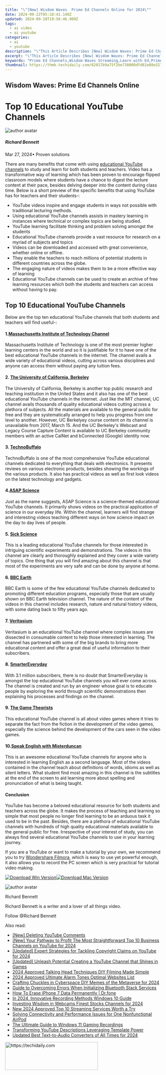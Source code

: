 ```yaml
---
title: "\"[New] Wisdom Waves  Prime Ed Channels Online for 2024\""
date: 2024-09-22T05:10:41.140Z
updated: 2024-09-28T19:56:46.989Z
tags:
  - ai video
  - ai youtube
categories:
  - ai
  - youtube
description: "\"This Article Describes [New] Wisdom Waves: Prime Ed Channels Online for 2024\""
excerpt: "\"This Article Describes [New] Wisdom Waves: Prime Ed Channels Online for 2024\""
keywords: "Prime Ed Channels,Wisdom Waves Streaming,Learn with Ed,Prime Education,Wisdom Online Learning,Educational Prime,Wave of Wisdom"
thumbnail: https://thmb.techidaily.com/62017b9a75f2be738008dfd82e88e32736119212be885f48835d0be5b0d3459a.jpg
---
```


## Wisdom Waves: Prime Ed Channels Online

# Top 10 Educational YouTube Channels

![author avatar](https://images.wondershare.com/filmora/article-images/richard-bennett.jpg)

##### Richard Bennett

 Mar 27, 2024• Proven solutions

There are many benefits that come with using [educational YouTube channels](https://tools.techidaily.com/wondershare/filmora/download/) to study and learn for both students and teachers. Video has a transformative way of learning which has been proven to encourage flipped classroom models where students have a chance to digest the lecture content at their pace, besides delving deeper into the content during class time. Below is a short preview of the specific benefits that using YouTube has for teachers and their students-:

* YouTube videos inspire and engage students in ways not possible with traditional lecturing methods.
* Using educational YouTube channels assists in mastery learning in instances where technical or complex topics are being studied.
* YouTube learning facilitate thinking and problem solving amongst the students
* Educational YouTube channels provide a vast resource for research on a myriad of subjects and topics
* Videos can be downloaded and accessed with great convenience, whether online or offline.
* They enable the teachers to reach millions of potential students in different countries across the globe.
* The engaging nature of videos makes them to be a more effective way of learning
* Educational YouTube channels can be used to create an archive of free learning resources which both the students and teachers can access without having to pay.

## Top 10 Educational YouTube Channels

Below are the top ten educational YouTube channels that both students and teachers will find useful-:

#### 1.[Massachusetts Institute of Technology Channel](https://www.youtube.com/user/MIT)

Massachusetts Institute of Technology is one of the most premier higher learning centers in the world and so it is justifiable for it to have one of the best educational YouTube channels in the internet. The channel avails a wide variety of educational videos, cutting across various disciplines and anyone can access them without paying any tuition fees.

#### 2. [The University of California, Berkeley](https://www.youtube.com/user/UCBerkeley)

The University of California, Berkeley is another top public research and teaching institution in the United States and it also has one of the best educational YouTube channels in the internet. Just like the MIT channel, UC channel avails thousands of quality educational videos cutting across a plethora of subjects. All the materials are available to the general public for free and they are systematically arranged to help you progress from one level to another. However, UC Berkelyey course content on its channel is unavailable from 2017, March 15\. And the UC Berkeley's Webcast and Legacy Course Capture Content is available to UC Berkeley community members with an active CalNet and bConnected (Google) identity now.

#### 3. [TechnoBuffalo](https://www.youtube.com/channel/UCR0AnNR7sViH3TWMJl5jyxw)

TechnoBuffalo is one of the most comprehensive YouTube educational channels dedicated to everything that deals with electronics. It presents reviews on various electronic products, besides showing the workings of the various products. It also has practical videos as well as first look videos on the latest technology and gadgets.

#### 4.[ASAP Science](https://www.youtube.com/user/AsapSCIENCE)

Just as the name suggests, ASAP Science is a science-themed educational YouTube channels. It primarily shows videos on the practical application of science in our everyday life. Within the channel, learners will find strange and interesting videos teaching different ways on how science impact on the day to day lives of people.

#### 5. [Sick Science](https://www.youtube.com/user/SteveSpanglerScience)

This is a leading educational YouTube channels for those interested in intriguing scientific experiments and demonstrations. The videos in this channel are clearly and thoroughly explained and they cover a wide variety of topics. One thing that you will find amazing about this channel is that most of the experiments are very safe and can be done by anyone at home.

#### 6. [BBC Earth](https://www.youtube.com/user/BBCEarth)

BBC Earth is some of the few educational YouTube channels dedicated to promoting different education programs, especially those that are usually shown on BBC Earth television channel. The nature of the content of the videos in this channel includes research, nature and natural history videos, with some dating back to fifty years ago.

#### 7. [Veritasium](https://www.youtube.com/user/1veritasium)

Veritasium is an educational YouTube channel where complex issues are dissected in consumable content to help those interested in learning. The channel has partnered with some of the big brands to bring more educational content and offer a great deal of useful information to their subscribers.

#### 8. [SmarterEveryday](https://www.youtube.com/user/destinws2)

With 3.1 million subscribers, there is no doubt that SmarterEveryday is amongst the top educational YouTube channels you will ever come across. The channel is created and run by an engineer whose goal is to educate people by exploring the world through scientific demonstrations then explaining his processes and findings on the channel.

#### 9. [The Game Theorists](https://www.youtube.com/user/MatthewPatrick13)

This educational YouTube channel is all about video games where it tries to separate the fact from the fiction in the development of the video games, especially the science behind the development of the cars seen in the video games.

#### 10.[Speak English with Misterduncan](https://www.youtube.com/user/duncaninchina)

This is an awesome educational YouTube channels for anyone who is interested in learning English as a second language. Most of the videos contained in the channel teach about definitions of words, idioms as well as silent letters. What student find most amazing in this channel is the subtitles at the end of the screen to aid learning more about spelling and pronunciation of what is being taught.

#### Conclusion

YouTube has become a beloved educational resource for both students and teachers across the globe. It makes the process of teaching and learning so simple that most people no longer find learning to be an arduous task it used to be in the past. Besides, there are a plethora of educational YouTube channels with hundreds of high quality educational materials available to the general public for free. Irrespective of your interest of study, you can always find several educational YouTube channels to use in your learning journey.

If you are a YouTube or want to make a tutorial by your own, we recommend you to try [Wondershare Filmora](https://tools.techidaily.com/wondershare/filmora/download/), which is easy to use yet powerful enough, it also allows you to record the PC screen which is very practical for tutorial video making.

[![Download Win Version](https://images.wondershare.com/filmora/guide/download-btn-win.jpg)](https://tools.techidaily.com/wondershare/filmora/download/)[![Download Mac Version](https://images.wondershare.com/filmora/guide/download-btn-mac.jpg)](https://tools.techidaily.com/wondershare/filmora/download/)

![author avatar](https://images.wondershare.com/filmora/article-images/richard-bennett.jpg)

Richard Bennett

Richard Bennett is a writer and a lover of all things video.

Follow @Richard Bennett

<ins class="adsbygoogle"
     style="display:block"
     data-ad-format="autorelaxed"
     data-ad-client="ca-pub-7571918770474297"
     data-ad-slot="1223367746"></ins>

<ins class="adsbygoogle"
     style="display:block"
     data-ad-client="ca-pub-7571918770474297"
     data-ad-slot="8358498916"
     data-ad-format="auto"
     data-full-width-responsive="true"></ins>

<span class="atpl-alsoreadstyle">Also read:</span>
<div><ul>
<li><a href="https://youtube-docs.techidaily.com/eleting-youtube-comments/"><u>[New] Deleting YouTube Comments</u></a></li>
<li><a href="https://youtube-docs.techidaily.com/our-pathway-to-profit-the-most-straightforward-top-10-business-channels-on-youtube-for-2024/"><u>[New] Your Pathway to Profit The Most Straightforward Top 10 Business Channels on YouTube for 2024</u></a></li>
<li><a href="https://youtube-docs.techidaily.com/ed-expert-strategies-for-tackling-copyright-claims-on-youtube-for-2024/"><u>[Updated] Expert Strategies for Tackling Copyright Claims on YouTube for 2024</u></a></li>
<li><a href="https://youtube-docs.techidaily.com/ed-unleash-potential-creating-a-youtube-channel-that-shines-in-games/"><u>[Updated] Unleash Potential Creating a YouTube Channel that Shines in Games</u></a></li>
<li><a href="https://youtube-docs.techidaily.com/approved-talking-head-techniques-diy-filming-made-simple/"><u>2024 Approved Talking Head Techniques DIY Filming Made Simple</u></a></li>
<li><a href="https://fox-hovers.techidaily.com/2024-approved-ultimate-alarm-tones-optimal-websites-list/"><u>2024 Approved Ultimate Alarm Tones Optimal Websites List</u></a></li>
<li><a href="https://extra-resources.techidaily.com/crafting-chuckles-in-cyberspace-diy-memes-of-the-metaverse-for-2024/"><u>Crafting Chuckles in Cyberspace DIY Memes of the Metaverse for 2024</u></a></li>
<li><a href="https://common-error.techidaily.com/guide-to-overcoming-errors-when-initializing-bluetooth-stack-services/"><u>Guide to Overcoming Errors When Initializing Bluetooth Stack Services</u></a></li>
<li><a href="https://blog-min.techidaily.com/how-to-erase-iphone-7-data-permanently-drfone-by-drfone-ios-full-data-eraser-ios-full-data-eraser/"><u>How To Erase iPhone 7 Data Permanently | Dr.fone</u></a></li>
<li><a href="https://some-knowledge.techidaily.com/in-2024-innovative-recording-methods-windows-10-guide/"><u>In 2024, Innovative Recording Methods Windows 10 Guide</u></a></li>
<li><a href="https://youtube-docs.techidaily.com/ting-wisdom-in-webcams-finest-stocks-channels-for-2024/"><u>Investing Wisdom in Webcams Finest Stocks Channels for 2024</u></a></li>
<li><a href="https://ai-live-streaming.techidaily.com/new-2024-approved-top-10-streaming-services-worth-a-try/"><u>New 2024 Approved Top 10 Streaming Services Worth a Try</u></a></li>
<li><a href="https://fox-that.techidaily.com/solving-connectivity-and-performance-issues-for-one-nonfunctional-airpod/"><u>Solving Connectivity and Performance Issues for One Nonfunctional AirPod</u></a></li>
<li><a href="https://desktop-recording.techidaily.com/the-ultimate-guide-to-windows-11-gaming-recordings/"><u>The Ultimate Guide to Windows 11 Gaming Recordings</u></a></li>
<li><a href="https://youtube-docs.techidaily.com/forming-youtube-descriptions-leveraging-template-power/"><u>Transforming YouTube Descriptions Leveraging Template Power</u></a></li>
<li><a href="https://ai-topics.techidaily.com/updated-best-text-to-audio-converters-of-all-times-for-2024/"><u>Updated Best Text-to-Audio Converters of All Times for 2024</u></a></li>
</ul></div>

<!-- affiliate ads begin -->
<a href="https://aligracehair.sjv.io/c/5597632/1883998/19272" target="_top" id="1883998">
  <img src="//a.impactradius-go.com/display-ad/19272-1883998" border="0" alt="https://techidaily.com" width="300" height="90"/>
</a>
<img height="0" width="0" src="https://aligracehair.sjv.io/i/5597632/1883998/19272" style="position:absolute;visibility:hidden;" border="0" />
<!-- affiliate ads end -->

